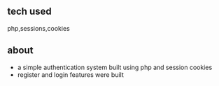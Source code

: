 ## tech used
php,sessions,cookies
## about
- a simple authentication system built  using php and session cookies
- register and login features were built
